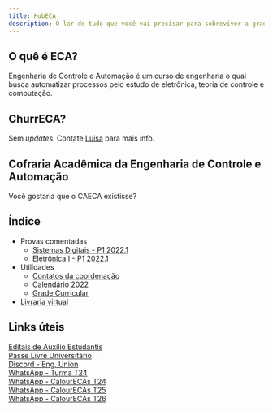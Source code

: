 ```yaml
---
title: HubECA
description: O lar de tudo que você vai precisar para sobreviver a graduação.
---
```


## O quê é ECA?
Engenharia de Controle e Automação é um curso de engenharia o qual busca automatizar processos pelo estudo de eletrônica, teoria de controle e computação. 

## ChurrECA?
Sem _updates_. Contate [Luisa](https://wa.me//5521968130985) para mais info.

## Cofraria Acadêmica da Engenharia de Controle e Automação
Você gostaria que o CAECA existisse?

## Índice
- Provas comentadas
    - [Sistemas Digitais - P1 2022.1](https://html-3.github.io/eca/exams/sd-p1-20221)
    - [Eletrônica I - P1 2022.1](https://html-3.github.io/eca/exams/ele1-p1-20221)
- Utilidades
    - [Contatos da coordenação](https://html-3.github.io/eca/utils/contact)
    - [Calendário 2022](https://html-3.github.io/eca/utils/calendar)
    - [Grade Curricular](https://html-3.github.io/eca/utils/curriculum)
- [Livraria virtual](https://html-3.github.io/eca/library)


## Links úteis

[Editais de Auxílio Estudantis](https://xn--polticasestudantis-jyb.ufrj.br) \
[Passe Livre Universitário](https://www.cartaoriocard.com.br/rcc/gratuidade/comoadquirirplu) \
[Discord - Eng. Union](https://discord.gg/MQYJnFtrkc) \
[WhatsApp - Turma T24](https://chat.whatsapp.com/EvS9yt7zElo3MCMth5h9s0) \
[WhatsApp - CalourECAs T24](https://chat.whatsapp.com/HfQPnjNwJPQ4x106Ih9y0A) \
[WhatsApp - CalourECAs T25](https://chat.whatsapp.com/CujevQ8lGLX22z5lMiMxNb) \
[WhatsApp - CalourECAs T26](https://chat.whatsapp.com/GFzIMyHLRuaGnmmGLC9Ua0) 
